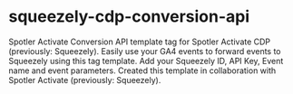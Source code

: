 # squeezely-cdp-conversion-api
Spotler Activate Conversion API template tag for Spotler Activate CDP (previously: Squeezely).
Easily use your GA4 events to forward events to Squeezely using this tag template.
Add your Squeezely ID, API Key, Event name and event parameters.
Created this template in collaboration with Spotler Activate (previously: Squeezely).
